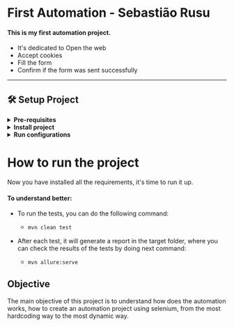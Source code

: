 # First Automation - Sebastião Rusu
#### This is my first automation project.
- It's dedicated to Open the web 
- Accept cookies 
- Fill the form 
- Confirm if the form was sent successfully
-----

## 🛠️ Setup Project

<details>
    <summary><b>Pre-requisites</b></summary>

- ### [**Java ♨️**](https://www.oracle.com/java/technologies/sdk-downloads.html )
- ### [**Maven** 🪶](https://maven.apache.org/)
  - ##### [MacOS ](https://formulae.brew.sh/formula/maven)
  - ##### [Windows 🪟](https://maven.apache.org/download.cgi)
- ### [**Allure** ✨](https://allurereport.org/docs/)
  - ##### [MacOs ](https://formulae.brew.sh/formula/allure)
  - ##### [Windows 🪟](https://allurereport.org/docs/install-for-windows/)
- ### [**Selenium** 🟢](https://www.selenium.dev/downloads/)
- ### [**JUnit** 🇯](https://maven.apache.org/surefire/maven-surefire-plugin/examples/junit-platform.html)
- ### **SonarLint** 📡
  - Plugin installed in the IDE itself
 </details>

<details>
    <summary><b>Install project</b></summary>

### ♨️ Java 21 or later

Please ensure the compatibility and optimal perfomance by installing java:
1. Visit the official Java SE Development Kit (JDK).
2. Download the latest JDK version for your operating system.
3. Run the installer and follow the on-screen instructions to complete the installation.

And verify the installation:
```bash
java -version
```

### 🛠️ Maven Setup

Installing maven on MacOS:

### 1. Install homebrew 🍺:
   - https://brew.sh/

#### With homebrew installed, start installing maven:

### 2. Install maven
 - Open terminal
 - Write the following command "brew install maven"
 - Wait for the installation to finish
 - Check if maven it's intalled by writing "mvn -version" or "brew list"
### 3. Check if Installed
```bash
mvn -version
```
or

```bash
brew list
```

## ⚠️ Allert  
##### If, after installing brew and maven, 
##### you open the terminal again and do "brew list" 
##### or "mvn -version" and "command not found mvn" or "command not found brew" appears,
##### install brew again and add those commands at the end of the installation:
- echo 'eval "$(/usr/local/bin/brew shellenv)"' >> ~/.zprofile
- eval "$(/usr/local/bin/brew shellenv)" 

Installing maven on Windows:

### 1. Download maven on Windows
   - https://maven.apache.org/download.cgi
   - Choose the latest version
   - Download the zip file
   - Extract the zip file to a directory of your choice
   - Add the bin directory to your system PATH for global access
   - Check if maven is installed by writing "mvn -version"

#### after you have installed all the requirements.
1. Clone the repository.

```git
git clone https://github.com/SebasRusuu/automation.git
```
2. Install dependencies and generate code.

```bash
mvn clean install -DskipTests
```
</details>



<details>
    <summary><b>Run configurations</b></summary>

### Selenium Properties
- Selenium properties are located in the `src/main/resources/selenium.properties`[selenium.properties](java-selenium4/exccelent/src/main/resources/selenium.properties).

| Variable(s)               | Value(s)            | Description                      |
|---------------------------|---------------------|----------------------------------|
| selenium.browser          | [Browser](#browser) | Browsers allowed                 |
| selenium.browser.headless | true\false          | Run the browser in headless mode |
| selenium.implicit.wait    | 5s                  | Driver implicit wait in Seconds  |
| selenium.page.fullscreen  | true\false          | Driver sets fullscreen or not    |
| selenium.wait.timeout     | 10s                 | Time to wait for a condition     |

<details>
    <summary>Browsers</summary>

### Browser

| Browser       | Name(s)                  |
|---------------|--------------------------|
| Google Chrome | googlechrome, chrome, gc |
| Firefox       | firefox, ff              |

</details>
</details>
  
# How to run the project 
Now you have installed all the requirements, it's time to run it up.

#### To understand better:
- To run the tests, you can do the following command:
  - ```bash
    mvn clean test
    ```
- After each test, it will generate a report in the target folder, 
where you can check the results of the tests by doing next command:
  - ```bash
    mvn allure:serve
    ```
## Objective
The main objective of this project is to understand how does the automation works,
how to create an automation project using selenium, from the most hardcoding way to the most dynamic way.
